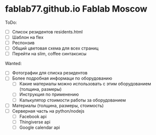 fablab77.github.io Fablab Moscow
==================

ToDo:
- [ ] Список резидентов residents.html
- [ ] Шаблон на flex
- [ ] Респонзив
- [ ] Общий цветовая схема для всех страниц
- [ ] Перейти на slim, coffee синтаксисы

Wanted:
- [ ] Фотографии для списка резидентов
- [ ] Более подробная информаци по оборудованию
    - [ ] Какие материалы можно использовать с этим оборудованием (толщина, размеры)
    - [ ] Инструкция по применению
    - [ ] Калькулятор стоимости работы за оборудованием
- [ ] Материалы (толщина, размеры, стоимость)
- [ ] Серверная часть на python/nodejs
    - [ ] Facebook api
    - [ ] Thingiverse api
    - [ ] Google calendar api
